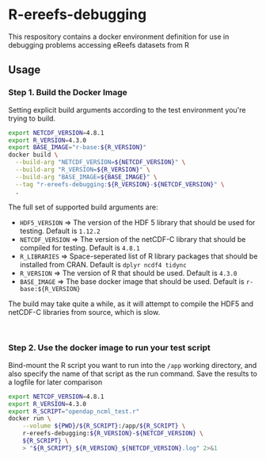# R-ereefs-debugging

This respository contains a docker environment definition for use in debugging problems accessing eReefs datasets from R

## Usage

### Step 1. Build the Docker Image

Setting explicit build arguments according to the test environment you're trying to build.

```bash
export NETCDF_VERSION=4.8.1
export R_VERSION=4.3.0
export BASE_IMAGE="r-base:${R_VERSION}"
docker build \
  --build-arg "NETCDF_VERSION=${NETCDF_VERSION}" \
  --build-arg "R_VERSION=${R_VERSION}" \
  --build-arg "BASE_IMAGE=${BASE_IMAGE}" \
  --tag "r-ereefs-debugging:${R_VERSION}-${NETCDF_VERSION}" \
  .
```

The full set of supported build arguments are:

- `HDF5_VERSION` => The version of the HDF 5 library that should be used for testing. Default is `1.12.2`
- `NETCDF_VERSION` => The version of the netCDF-C library that should be compiled for testing. Default is `4.8.1`
- `R_LIBRARIES` => Space-seperated list of R library packages that should be installed from CRAN. Default is `dplyr ncdf4 tidync`
- `R_VERSION` => The version of R that should be used.  Default is `4.3.0`
- `BASE_IMAGE` => The base docker image that should be used.  Default is `r-base:${R_VERSION}`

The build may take quite a while, as it will attempt to compile the HDF5 and netCDF-C libraries from source, which is slow.

&nbsp;


### Step 2. Use the docker image to run your test script

Bind-mount the R script you want to run into the `/app` working directory, and also specify the name of that script as the run command.   Save the results to a logfile for later comparison

```bash
export NETCDF_VERSION=4.8.1
export R_VERSION=4.3.0
export R_SCRIPT="opendap_ncml_test.r"
docker run \
    --volume ${PWD}/${R_SCRIPT}:/app/${R_SCRIPT} \
    r-ereefs-debugging:${R_VERSION}-${NETCDF_VERSION} \
    ${R_SCRIPT} \
    > "${R_SCRIPT}_${R_VERSION}_${NETCDF_VERSION}.log" 2>&1
```
